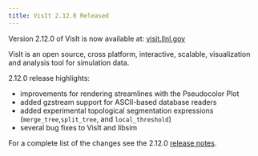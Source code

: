 ```yaml
---
title: VisIt 2.12.0 Released
---
```

Version 2.12.0 of VisIt is now available at: [visit.llnl.gov](https://visit.llnl.gov/)

VisIt is an open source, cross platform, interactive, scalable, visualization and analysis tool for simulation data.

2.12.0 release highlights:

- improvements for rendering streamlines with the Pseudocolor Plot
- added gzstream support for ASCII-based database readers
- added experimental topological segmentation expressions (``merge_tree``,``split_tree``, and ``local_threshold``)
- several bug fixes to VisIt and libsim



For a complete list of the changes see the 2.12.0 [release notes](https://wci.llnl.gov/simulation/computer-codes/visit/releases/release-notes-2.12.0).
